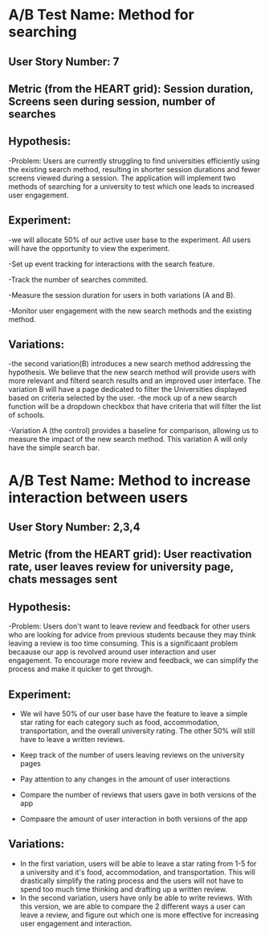 
# A/B Test Name: Method for searching 
## User Story Number: 7
## Metric (from the HEART grid): Session duration, Screens seen during session, number of searches 

## Hypothesis: 

  -Problem: Users are currently struggling to find universities efficiently using the 
  existing search method, resulting in shorter session durations and fewer screens viewed during a session. 
  The application will implement two methods of searching for a university to test which one leads to increased user engagement.
  
 

## Experiment:
  -we will allocate 50% of our active user base to the experiment. All users will have the opportunity to view the experiment. 

  -Set up event tracking for interactions with the search feature.
  
  -Track the number of searches commited.
  
  -Measure the session duration for users in both variations (A and B).
  
  -Monitor user engagement with the new search methods and the existing method.
  
## Variations:

 -the second variation(B) introduces a new search method addressing the hypothesis. We believe that the new search method will
  provide users with more relevant and filterd search results and an improved user interface. The variation B will have a page dedicated to filter the 
  Universities displayed based on criteria selected by the user.
  -the mock up of a new search function will be a dropdown checkbox that have criteria that will filter the list of schools. 
  
  -Variation A (the control) provides a baseline for comparison, allowing us to measure the impact of the new search method. This variation A will only
  have the simple search bar. 

# A/B Test Name: Method to increase interaction between users
## User Story Number:  2,3,4
## Metric (from the HEART grid):  User reactivation rate, user leaves review for university page, chats messages sent

## Hypothesis: 

  -Problem: Users don't want to leave review and feedback for other users who are looking for advice from previous students because they may think leaving a review is too time consuming. This is a significaant problem becaause our app is revolved around user interaction and user engagement. To encourage more review and feedback, we can simplify the process and make it quicker to get through.
  
 

## Experiment:
  - We wil have 50% of our user base have the feature to leave a simple star rating for each category such as food, accommodation, transportation, and the overall university rating. The other 50% will still have to leave a written reviews.

  - Keep track of the number of users leaving reviews on the university pages

  - Pay attention to any changes in the amount of user interactions

  - Compare the number of reviews that users gave in both versions of the app

  - Compaare the amount of user interaction in both versions of the app 
  
## Variations:

 - In the first variation, users will be able to leave a star rating from 1-5 for a university and it's food, accommodation, and transportation. This will drastically simplify the rating process and the users will not have to spend too much time thinking and drafting up a written review.
 - In the second variation, users have only be able to write reviews. With this version, we are able to compare the 2 different ways a user can leave a review, and figure out which one is more effective for increasing user engagement and interaction.
